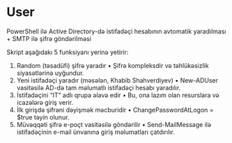 # User
PowerShell ilə Active Directory-də istifadəçi hesabının avtomatik yaradılması + SMTP ilə şifrə göndərilməsi

Skript aşağıdakı 5 funksiyanı yerinə yetirir:
1.	Random (təsadüfi) şifrə yaradır
•	Şifrə kompleksdir və təhlükəsizlik siyasətlərinə uyğundur.
2.	Yeni istifadəçi yaradır (məsələn, Khabib Shahverdiyev)
•	New-ADUser vasitəsilə AD-də tam məlumatlı istifadəçi hesabı yaradılır.
3.	İstifadəçini “IT” adlı qrupa əlavə edir
•	Bu, ona lazım olan resurslara və icazələrə giriş verir.
4.	İlk girişdə şifrəni dəyişmək məcburidir
•	ChangePasswordAtLogon = $true təyin olunur.
5.	Müvəqqəti şifrə e-poçt vasitəsilə göndərilir
•	Send-MailMessage ilə istifadəçinin e-mail ünvanına giriş məlumatları çatdırılır.
